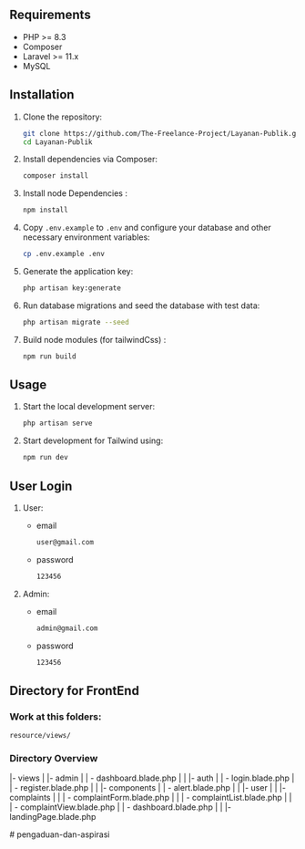 ## Requirements

- PHP >= 8.3
- Composer
- Laravel >= 11.x
- MySQL

## Installation

1. Clone the repository:
   ```bash
   git clone https://github.com/The-Freelance-Project/Layanan-Publik.git
   cd Layanan-Publik
   ```
2. Install dependencies via Composer:
   ```bash
   composer install
   ```
3. Install node Dependencies :
   ```bash
   npm install
   ```

4. Copy `.env.example` to `.env` and configure your database and other necessary environment variables:
   ```bash
   cp .env.example .env
   ```
5. Generate the application key:
   ```bash
   php artisan key:generate
   ```
6. Run database migrations and seed the database with test data:
   ```bash
   php artisan migrate --seed
   ```

7. Build node modules (for tailwindCss) :
   ```bash
   npm run build
   ```

## Usage

1. Start the local development server:
   ```bash
   php artisan serve
   ```
2. Start development for Tailwind using:
   ```bash
   npm run dev
   ```

## User Login

1. User:
   - email
      ```bash
      user@gmail.com
      ```
   - password
      ```bash
      123456
      ```

1. Admin:
   - email
      ```bash
      admin@gmail.com
      ```
   - password
      ```bash
      123456
      ```


## Directory for FrontEnd

### Work at this folders:
`resource/views/`

### Directory Overview 

|- views
|   |- admin
|   |  - dashboard.blade.php
|
|   |- auth
|   |  - login.blade.php
|   |  - register.blade.php
|
|   |- components
|   |  - alert.blade.php
|
|   |- user
|   |  |- complaints
|   |  |  - complaintForm.blade.php
|   |  |  - complaintList.blade.php
|   |  |  - complaintView.blade.php
|   |  - dashboard.blade.php
|
|   |- landingPage.blade.php

#   p e n g a d u a n - d a n - a s p i r a s i  
 